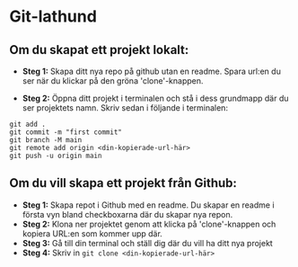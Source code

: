 # Git-lathund
## Om du skapat ett projekt lokalt:

* **Steg 1:** Skapa ditt nya repo på github utan en readme. Spara url:en du ser när du klickar på den gröna 'clone'-knappen.

* **Steg 2:** Öppna ditt projekt i terminalen och stå i dess grundmapp där du ser projektets namn. Skriv sedan i följande i terminalen:
```git init
git add .
git commit -m "first commit"
git branch -M main
git remote add origin <din-kopierade-url-här>
git push -u origin main
```

## Om du vill skapa ett projekt från Github:
* **Steg 1:** Skapa repot i Github med en readme. Du skapar en readme i första vyn bland checkboxarna där du skapar nya repon.
* **Steg 2:** Klona ner projektet genom att klicka på 'clone'-knappen och kopiera URL:en som kommer upp där.
* **Steg 3:** Gå till din terminal och ställ dig där du vill ha ditt nya projekt
* **Steg 4:** Skriv in ```git clone <din-kopierade-url-här>```
